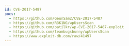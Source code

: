 ```yaml
---
id: CVE-2017-5487
pocs:
  - https://github.com/GeunSam2/CVE-2017-5487
  - https://github.com/R3K1NG/wpUsersScan
  - https://github.com/patilkr/wp-CVE-2017-5487-exploit
  - https://github.com/teambugsbunny/wpUsersScan
  - https://www.exploit-db.com/raw/41497
---
```

